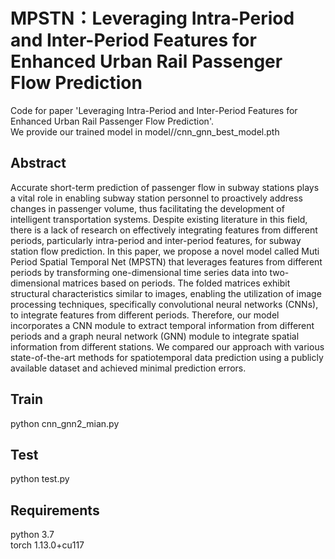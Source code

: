 # MPSTN：Leveraging Intra-Period and Inter-Period Features for Enhanced Urban Rail Passenger Flow Prediction
Code for paper 'Leveraging Intra-Period and Inter-Period Features for Enhanced Urban Rail Passenger Flow Prediction'.<br /> 
We provide our trained model in model//cnn_gnn_best_model.pth 
## Abstract
Accurate short-term prediction of passenger flow in subway stations plays a vital role in enabling subway station personnel to proactively address changes in passenger volume, thus facilitating the development of intelligent transportation systems. Despite existing literature in this field, there is a lack of research on effectively integrating features from different periods, particularly intra-period and inter-period features, for subway station flow prediction. In this paper, we propose a novel model called Muti Period Spatial Temporal Net (MPSTN) that leverages features from different periods by transforming one-dimensional time series data into two-dimensional matrices based on periods. The folded matrices exhibit structural characteristics similar to images, enabling the utilization of image processing techniques, specifically convolutional neural networks (CNNs), to integrate features from different periods. Therefore, our model incorporates a CNN module to extract temporal information from different periods and a graph neural network (GNN) module to integrate spatial information from different stations. We compared our approach with various state-of-the-art methods for spatiotemporal data prediction using a publicly available dataset and achieved minimal prediction errors.

## Train

python cnn_gnn2_mian.py

## Test
python test.py

## Requirements
python 3.7 <br />
torch  1.13.0+cu117
